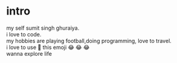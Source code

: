 # intro

my self sumit singh ghuraiya.<br/>
i love to code.<br/>
my hobbies are playing football,doing programming, love to travel.<br/>
i love to use 🐣 this emoji 😂 😂 😂 <br/>
wanna explore life 
